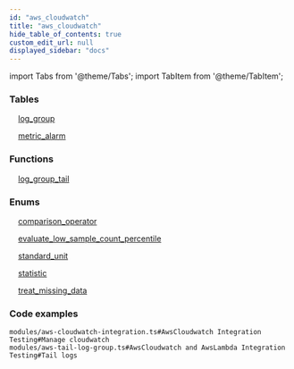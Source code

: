 ```yaml
---
id: "aws_cloudwatch"
title: "aws_cloudwatch"
hide_table_of_contents: true
custom_edit_url: null
displayed_sidebar: "docs"
---
```


import Tabs from '@theme/Tabs';
import TabItem from '@theme/TabItem';

<Tabs queryString="view">
  <TabItem value="components" label="Components" default>

### Tables

    [log_group](../../aws/tables/aws_cloudwatch_entity_log_group.LogGroup)

    [metric_alarm](../../aws/tables/aws_cloudwatch_entity_metric_alarm.MetricAlarm)

### Functions
    [log_group_tail](../../aws/tables/aws_cloudwatch_rpcs_log_group_tail.LogGroupTailRpc)

### Enums
    [comparison_operator](../../aws/enums/aws_cloudwatch_entity_metric_alarm.comparisonOperatorEnum)

    [evaluate_low_sample_count_percentile](../../aws/enums/aws_cloudwatch_entity_metric_alarm.evaluateLowSampleCountPercentileEnum)

    [standard_unit](../../aws/enums/aws_cloudwatch_entity_metric_alarm.standardUnitEnum)

    [statistic](../../aws/enums/aws_cloudwatch_entity_metric_alarm.statisticEnum)

    [treat_missing_data](../../aws/enums/aws_cloudwatch_entity_metric_alarm.treatMissingDataEnum)

</TabItem>
  <TabItem value="code-examples" label="Code examples">

### Code examples

```testdoc
modules/aws-cloudwatch-integration.ts#AwsCloudwatch Integration Testing#Manage cloudwatch
modules/aws-tail-log-group.ts#AwsCloudwatch and AwsLambda Integration Testing#Tail logs
```

</TabItem>
</Tabs>
